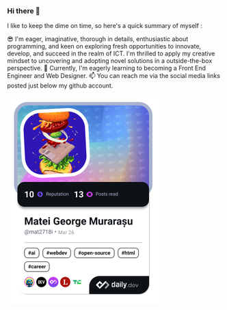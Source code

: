### Hi there 👋
I like to keep the dime on time, so here's a quick summary of myself :
 
😎 I'm eager, imaginative, thorough in details, enthusiastic about programming, and keen on exploring fresh opportunities to innovate, develop, and succeed in the realm of ICT. I'm thrilled to apply my creative mindset to uncovering and adopting novel solutions in a outside-the-box perspective.
🌱 Currently, I'm eagerly learning to becoming a Front End Engineer and Web Designer.
📫 You can reach me via the social media links posted just below my github account.

<a href="https://app.daily.dev/mat2718i"><img src="./devcard.png" width="356" alt="Matei George Dev Card"/></a>
</p>
